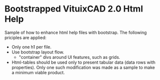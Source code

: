 # Bootstrapped VituixCAD 2.0 Html Help

Sample of how to enhance html help files with bootstrap. The following priciples are applied:

- Only one h1 per file.
- Use bootstrap layout flow.
  - "container" divs around UI features, such as grids.
- Html-tables should be used only to present tabular data (data rows with properties). Only one such modification was made as a sample to make a minimum viable product.
